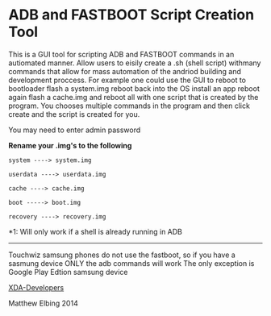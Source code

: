 #                                            ADB and FASTBOOT Script Creation Tool
This is a GUI tool for scripting ADB and FASTBOOT commands in an autiomated manner.  Allow users to eisily create a .sh (shell script)
withmany commands that allow for mass automation of the andriod building and development proccess.  For example one could use
the GUI to reboot to bootloader flash a system.img reboot back into the OS install an app reboot again flash a cache.img
and reboot all with one script that is created by the program.
You chooses multiple commands in the program and then click create and the script is created for you.

You may need to enter admin password

**Rename your .img's to the following**
```
system ----> system.img

userdata ----> userdata.img

cache ----> cache.img

boot -----> boot.img

recovery ----> recovery.img
```

*1: Will only work if a shell is already running in ADB


---------------------------------------------------------------------------------------------------------------------
Touchwiz samsung phones do not use the fastboot, so if you have a sasmung device ONLY the adb commands will work
The only exception is Google Play Edtion samsung device

[XDA-Developers](http://forum.xda-developers.com/android/software/tool-adb-fastboot-scripting-automation-t2946760)


Matthew Elbing
2014


